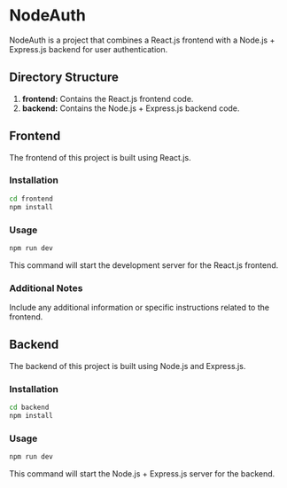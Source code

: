# NodeAuth

NodeAuth is a project that combines a React.js frontend with a Node.js + Express.js backend for user authentication.

## Directory Structure

1. **frontend:** Contains the React.js frontend code.
2. **backend:** Contains the Node.js + Express.js backend code.

## Frontend

The frontend of this project is built using React.js.

### Installation

```bash
cd frontend
npm install
```

### Usage

```bash
npm run dev
```

This command will start the development server for the React.js frontend.

### Additional Notes

Include any additional information or specific instructions related to the frontend.

## Backend

The backend of this project is built using Node.js and Express.js.

### Installation

```bash
cd backend
npm install
```

### Usage

```bash
npm run dev
```

This command will start the Node.js + Express.js server for the backend.
